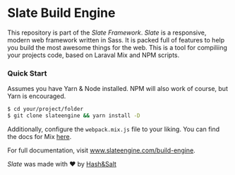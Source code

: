 # Slate Build Engine

This repository is part of the _Slate Framework_. _Slate_ is a responsive, modern web framework written in Sass. It is packed full of features to help you build the most awesome things for the web. This is a tool for compiliing your projects code, based on Laraval Mix and NPM scripts.

### Quick Start

Assumes you have Yarn & Node installed. NPM will also work of course, but Yarn is encouraged.

```sh
$ cd your/project/folder
$ git clone slateengine && yarn install -D
```
Additionally, configure the `webpack.mix.js` file to your liking. You can find the docs for Mix [here](https://laravel.com/docs/5.6/mix).

For full documentation, visit www.slateengine.com/build-engine.

_Slate_ was made with ♥ by [Hash&Salt](https://www.hashandsalt.com)
